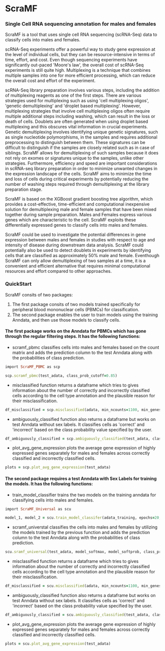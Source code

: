# ScraMF
### Single Cell RNA sequencing annotation for males and females
ScraMF is a tool that uses single cell RNA sequencing (scRNA-Seq) data to classify cells into males and females. 

scRNA-Seq experiments offer a powerful way to study gene expression at the level of individual cells, but they can be resource-intensive in terms of time, effort, and cost. Even though sequencing experiments have significantly out-paced 'Moore's law', the overall cost of scRNA-Seq experiments is still quite high. Multiplexing is a technique that combines multiple samples into one for more efficient processing, which can reduce the overall cost and effort of the experiment. 

scRNA-Seq library preparation involves various steps, including the addition of multiplexing reagents as one of the first steps. There are various strategies used for multiplexing such as using 'cell multiplexing oligos', 'genetic demultiplexing' and 'droplet based multiplexing'. However, multiplexing strategies that involve cell multiplexing oligos often require multiple additional steps including washing, which can result in the loss or death of cells. Doublets are often generated when using droplet based multiplexing and this obscures vital information in crucial experiments. Genetic demultiplexing involves identifying unique genetic signatures, such as single nucleotide polymorphisms, in the samples and requires additional preprocessing to distinguish between them. These signatures can be difficult to distinguish if the samples are closely related such as in case of siblings. ScraMF allows for demultiplexing of such samples because it does not rely on exomes or signatures unique to the samples, unlike other strategies.  Furthermore, efficiency and speed are important considerations in scRNA-seq library preparation in order to minimize unwanted changes in the expression landscape of the cells. ScraMF aims to minimize the time and loss of cells during critical experiments by potentially reducing the number of washing steps required through demultiplexing at the library preparation stage. 

ScraMF is based on the XGBoost gradient boosting tree algorithm, which provides a cost-effective, time-efficient and computational inexpensive solution for demultiplexing male and female samples that have been mixed together during sample preparation. 
Males and Females express various genes which are characteristic to the cell. ScraMF exploits these differentially expressed genes to classify cells into males and females. 

ScraMF could be used to investigate the potential differences in gene expression between males and females in studies with respect to age and intensity of disease during downstream data analysis. ScraMF could potentially also be used to detect doublets in experiments by identifying cells that are classified as approximately 50% male and female. Eventhough ScraMF can only allow demultiplexing of two samples at a time, it is a convenient and efficient alternative that requires minimal computational resources and effort compared to other approaches.


### QuickStart
ScraMF consits of two packages:
1. The first package consits of two models trained specifically for peripheral blood mononuclear cells (PBMCs) for classification. 
2. The second package enables the user to train models using the training Anndata, and then use those models to classify cells.

#### The first package works on the Anndata for PBMCs which has gone through the regular filtering steps. It has the following functions:
- scramf_pbmc classifies cells into males and females based on the count matrix and adds the prediction column to the test Anndata along with the probabilities of class prediction.
```ruby
import ScraMF_PBMC as scp

scp.scramf_pbmc(test_adata, class_prob_cutoff=0.85)
```
- misclassified function returns a dataframe which tries to gives information about the number of correctly and incorrectly classified cells according to the cell type annotation and the plausible reason for their misclassification.
```ruby
df_misclassified = scp.misclassified(adata, min_ncounts=1100, min_genes=300, min_mtfrac=0.04, misclass_cutoff=0.85)
```
- ambiguously_classified function also returns a dataframe but works on test Anndata without sex labels. It classifies cells as 'correct' and 'incorrect'  based on the class probability value specified by the user.
```ruby
df_ambiguously_classified = scp.ambiguously_classified(test_adata, class_prob_cutoff=0.85)
```
- plot_avg_gene_expression plots the average gene expression of highly expressed genes separately for males and females across correctly classified and incorrectly classified cells.
```ruby
plots = scp.plot_avg_gene_expression(test_adata) 
``` 

#### The second package requires a test Anndata with Sex Labels for training the models. It has the following functions:
- train_model_classifier trains the two models on the training anndata for classifying cells into males and females.
```ruby
import ScraMF_Universal as scu

model_1, model_2 = scu.train_model_classifer(adata_training, epochs=20, max_depth=10, eta=0.15, predict=True)
```
- scramf_universtal classifies the cells into males and females by utilizing the models trained by the previous function and adds the prediction column to the test Anndata along with the probabilities of class prediction.
```ruby
scu.sramf_universal(test_adata, model_softmax, model_softprob, class_prob_cutoff=0.85)
```
- misclassified function returns a dataframe which tries to gives information about the number of correctly and incorrectly classified cells according to the cell type annotation and the plausible reason for their misclassification.
```ruby
df_misclassified = scu.misclassified(adata, min_ncounts=1100, min_genes=300, min_mtfrac=0.04, misclass_cutoff=0.85)
```
- ambiguously_classified function also returns a dataframe but works on test Anndata without sex labels. It classifies cells as 'correct' and 'incorrect'  based on the class probability value specified by the user.
```ruby
df_ambiguously_classified = scu.ambiguously_classified(test_adata, class_prob_cutoff=0.85)
```
- plot_avg_gene_expression plots the average gene expression of highly expressed genes separately for males and females across correctly classified and incorrectly classified cells.
```ruby
plots = scu.plot_avg_gene_expression(test_adata) 
``` 







